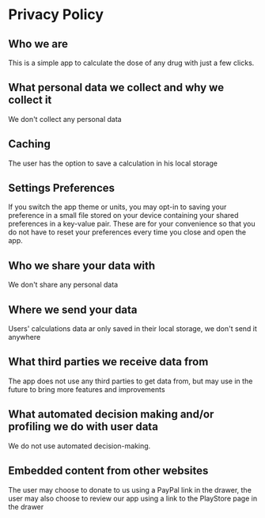 # Privacy Policy

## Who we are
This is a simple app to calculate the dose of any drug with just a few clicks.

## What personal data we collect and why we collect it
We don't collect any personal data

## Caching
The user has the option to save a calculation in his local storage

## Settings Preferences
If you switch the app theme or units, you may opt-in to saving your preference in a small file stored on your device containing your shared preferences in a key-value pair. These are for your convenience so that you do not have to reset your preferences every time you close and open the app.

## Who we share your data with
We don't share any personal data

## Where we send your data
Users' calculations data ar only saved in their local storage, we don't send it anywhere

## What third parties we receive data from
The app does not use any third parties to get data from, but may use in the future to bring more features and improvements

## What automated decision making and/or profiling we do with user data
We do not use automated decision-making.

## Embedded content from other websites
The user may choose to donate to us using a PayPal link in the drawer, the user may also choose to review our app using a link to the PlayStore page in the drawer


